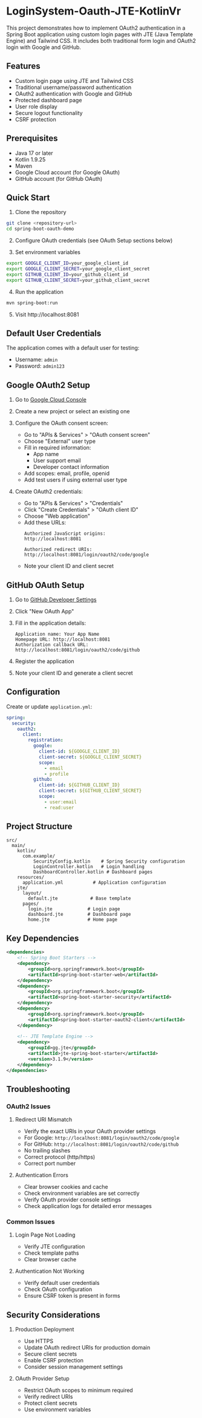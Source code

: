 # LoginSystem-Oauth-JTE-KotlinVr

This project demonstrates how to implement OAuth2 authentication in a Spring Boot application using custom login pages with JTE (Java Template Engine) and Tailwind CSS. It includes both traditional form login and OAuth2 login with Google and GitHub.

## Features

- Custom login page using JTE and Tailwind CSS
- Traditional username/password authentication
- OAuth2 authentication with Google and GitHub
- Protected dashboard page
- User role display
- Secure logout functionality
- CSRF protection

## Prerequisites

- Java 17 or later
- Kotlin 1.9.25
- Maven
- Google Cloud account (for Google OAuth)
- GitHub account (for GitHub OAuth)

## Quick Start

1. Clone the repository
```bash
git clone <repository-url>
cd spring-boot-oauth-demo
```

2. Configure OAuth credentials (see OAuth Setup sections below)

3. Set environment variables
```bash
export GOOGLE_CLIENT_ID=your_google_client_id
export GOOGLE_CLIENT_SECRET=your_google_client_secret
export GITHUB_CLIENT_ID=your_github_client_id
export GITHUB_CLIENT_SECRET=your_github_client_secret
```

4. Run the application
```bash
mvn spring-boot:run
```

5. Visit http://localhost:8081

## Default User Credentials

The application comes with a default user for testing:
- Username: `admin`
- Password: `admin123`

## Google OAuth2 Setup

1. Go to [Google Cloud Console](https://console.cloud.google.com/)

2. Create a new project or select an existing one

3. Configure the OAuth consent screen:
    - Go to "APIs & Services" > "OAuth consent screen"
    - Choose "External" user type
    - Fill in required information:
        - App name
        - User support email
        - Developer contact information
    - Add scopes: email, profile, openid
    - Add test users if using external user type

4. Create OAuth2 credentials:
    - Go to "APIs & Services" > "Credentials"
    - Click "Create Credentials" > "OAuth client ID"
    - Choose "Web application"
    - Add these URLs:
      ```
      Authorized JavaScript origins:
      http://localhost:8081
 
      Authorized redirect URIs:
      http://localhost:8081/login/oauth2/code/google
      ```
    - Note your client ID and client secret

## GitHub OAuth Setup

1. Go to [GitHub Developer Settings](https://github.com/settings/developers)

2. Click "New OAuth App"

3. Fill in the application details:
   ```
   Application name: Your App Name
   Homepage URL: http://localhost:8081
   Authorization callback URL: http://localhost:8081/login/oauth2/code/github
   ```

4. Register the application

5. Note your client ID and generate a client secret

## Configuration

Create or update `application.yml`:

```yaml
spring:
  security:
    oauth2:
      client:
        registration:
          google:
            client-id: ${GOOGLE_CLIENT_ID}
            client-secret: ${GOOGLE_CLIENT_SECRET}
            scope:
              - email
              - profile
          github:
            client-id: ${GITHUB_CLIENT_ID}
            client-secret: ${GITHUB_CLIENT_SECRET}
            scope:
              - user:email
              - read:user

```

## Project Structure

```
src/
  main/
    kotlin/
      com.example/
          SecurityConfig.kotlin    # Spring Security configuration
          LoginController.kotlin   # Login handling
          DashboardController.kotlin # Dashboard pages
    resources/
      application.yml           # Application configuration
    jte/
      layout/
        default.jte            # Base template
      pages/
        login.jte             # Login page
        dashboard.jte         # Dashboard page
        home.jte              # Home page
```

## Key Dependencies

```xml
<dependencies>
    <!-- Spring Boot Starters -->
    <dependency>
        <groupId>org.springframework.boot</groupId>
        <artifactId>spring-boot-starter-web</artifactId>
    </dependency>
    <dependency>
        <groupId>org.springframework.boot</groupId>
        <artifactId>spring-boot-starter-security</artifactId>
    </dependency>
    <dependency>
        <groupId>org.springframework.boot</groupId>
        <artifactId>spring-boot-starter-oauth2-client</artifactId>
    </dependency>
    
    <!-- JTE Template Engine -->
    <dependency>
        <groupId>gg.jte</groupId>
        <artifactId>jte-spring-boot-starter</artifactId>
        <version>3.1.9</version>
    </dependency>
</dependencies>
```

## Troubleshooting

### OAuth2 Issues

1. Redirect URI Mismatch
    - Verify the exact URIs in your OAuth provider settings
    - For Google: `http://localhost:8081/login/oauth2/code/google`
    - For GitHub: `http://localhost:8081/login/oauth2/code/github`
    - No trailing slashes
    - Correct protocol (http/https)
    - Correct port number

2. Authentication Errors
    - Clear browser cookies and cache
    - Check environment variables are set correctly
    - Verify OAuth provider console settings
    - Check application logs for detailed error messages

### Common Issues

1. Login Page Not Loading
    - Verify JTE configuration
    - Check template paths
    - Clear browser cache

2. Authentication Not Working
    - Verify default user credentials
    - Check OAuth configuration
    - Ensure CSRF token is present in forms

## Security Considerations

1. Production Deployment
    - Use HTTPS
    - Update OAuth redirect URIs for production domain
    - Secure client secrets
    - Enable CSRF protection
    - Consider session management settings

2. OAuth Provider Setup
    - Restrict OAuth scopes to minimum required
    - Verify redirect URIs
    - Protect client secrets
    - Use environment variables
